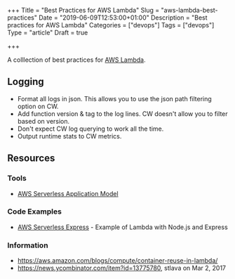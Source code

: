 +++
Title = "Best Practices for AWS Lambda"
Slug = "aws-lambda-best-practices"
Date = "2019-06-09T12:53:00+01:00"
Description = "Best practices for AWS Lambda"
Categories = ["devops"]
Tags = ["devops"]
Type = "article"
Draft = true

+++

A colllection of best practices for [AWS Lambda](https://aws.amazon.com/lambda/).

<!--more-->

## Logging

- Format all logs in json. This allows you to use the json path filtering option on CW.
- Add function version & tag to the log lines. CW doesn't allow you to filter based on version.
- Don't expect CW log querying to work all the time.
- Output runtime stats to CW metrics.

## Resources

### Tools

- [AWS Serverless Application Model](https://aws.amazon.com/serverless/sam/)

### Code Examples

- [AWS Serverless Express](https://github.com/awslabs/aws-serverless-express) - Example of Lambda with Node.js and Express

### Information

- https://aws.amazon.com/blogs/compute/container-reuse-in-lambda/
- https://news.ycombinator.com/item?id=13775780,
  stlava on Mar 2, 2017

